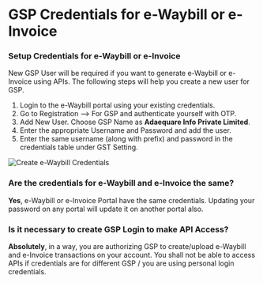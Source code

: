 
# GSP Credentials for e-Waybill or e-Invoice



### Setup Credentials for e-Waybill or e-Invoice


New GSP User will be required if you want to generate e-Waybill or e-Invoice using APIs. The following steps will help you create a new user for GSP.


1. Login to the e-Waybill portal using your existing credentials.
2. Go to Registration --> For GSP and authenticate yourself with OTP.
3. Add New User. Choose GSP Name as **Adaequare Info Private Limited**.
4. Enter the appropriate Username and Password and add the user.
5. Enter the same username (along with prefix) and password in the credentials table under GST Setting.


![Create e-Waybill Credentials](/files/create-e-waybill-e-invoice-credentials.gif)


### Are the credentials for e-Waybill and e-Invoice the same?


**Yes**, e-Waybill or e-Invoice Portal have the same credentials. Updating your password on any portal will update it on another portal also.


### Is it necessary to create GSP Login to make API Access?


**Absolutely**, in a way, you are authorizing GSP to create/upload e-Waybill and e-Invoice transactions on your account. You shall not be able to access APIs if credentials are for different GSP / you are using personal login credentials.




